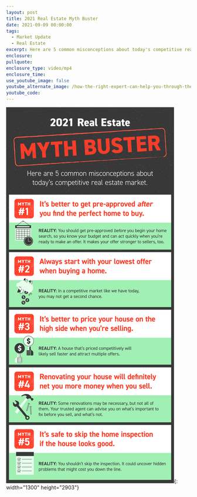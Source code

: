 ```yaml
---
layout: post
title: 2021 Real Estate Myth Buster
date: 2021-09-09 00:00:00
tags:
  - Market Update
  - Real Estate
excerpt: Here are 5 common misconceptions about today's competitive rea estate market!
enclosure:
pullquote:
enclosure_type: video/mp4
enclosure_time:
use_youtube_image: false
youtube_alternate_image: /how-the-right-expert-can-help-you-through-the-overwhelming-market-1.png
youtube_code:
---
```

![](/kcm-infographic-1631193524.png){: width="1300" height="2903"}
